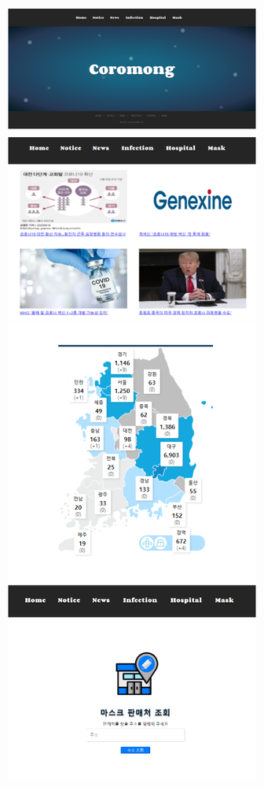 <img src="./public/Img/코로몽1.PNG"></img>

<img src="./public/Img/코로몽2.PNG"></img>
<img src="./public/Img/코로몽3.PNG"></img>
<img src="./public/Img/store.PNG"></img>
